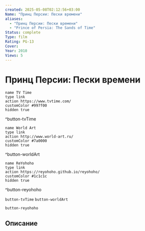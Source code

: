 ```yaml
---
created: 2025-05-08T02:12:56+03:00
Name: "Принц Персии: Пески времени"
aliases:
  - "Принц Персии: Пески времени"
  - "Prince of Persia: The Sands of Time"
Status: complete
Type: film
Rating: PG-13
Cover: 
Year: 2010
Views: 5
---
```


# Принц Персии: Пески времени




```button
name TV Time
type link
action https://www.tvtime.com/
customColor #997f00
hidden true
```
^button-tvTime

```button
name World Art
type link
action http://www.world-art.ru/
customColor #7a0000
hidden true
```
^button-worldArt

```button
name ReYohoho
type link
action https://reyohoho.github.io/reyohoho/
customColor #1c1c1c
hidden true
```
^button-reyohoho



`button-tvTime` `button-worldArt`

`button-reyohoho`

## Описание



